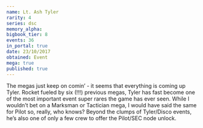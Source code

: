 ```yaml
---
name: Lt. Ash Tyler
rarity: 4
series: dsc
memory_alpha:
bigbook_tier: 8
events: 36
in_portal: true
date: 23/10/2017
obtained: Event
mega: true
published: true
---
```


The megas just keep on comin’ - it seems that everything is coming up Tyler. Rocket fueled by six (!!!) previous megas, Tyler has fast become one of the most important event super rares the game has ever seen. While I wouldn’t bet on a Marksman or Tactician mega, I would have said the same for Pilot so, really, who knows? Beyond the clumps of Tyler/Disco events, he’s also one of only a few crew to offer the Pilot/SEC node unlock.
